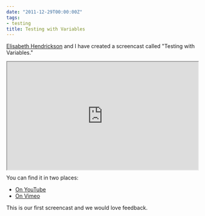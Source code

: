 ```yaml
---
date: "2011-12-29T00:00:00Z"
tags:
- testing
title: Testing with Variables
---
```


[Elisabeth Hendrickson](http://testobsessed.com/)
and I have created a screencast called "Testing with Variables."

<div style="height: 0; padding-bottom: 56.25%; position: relative; width: 100%;">
    <iframe style="height: 100%; left: 0; position: absolute; top: 0; width: 100%;" src="http://www.youtube.com/embed/xcYswvWF20M"></iframe>
</div>

You can find it in two places:

 - [On YouTube](https://www.youtube.com/watch?v=xcYswvWF20M&feature=youtu.be)
 - [On Vimeo](http://vimeo.com/34356209)

This is our first screencast and we would love feedback.
